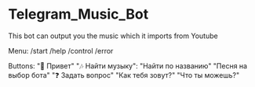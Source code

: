# Telegram_Music_Bot

This bot can output you the music which it imports from Youtube

Menu:
  /start
  /help
  /control
  /error

Buttons:
  "👋 Привет"
  "🎶 Найти музыку":
      "Найти по названию"
      "Песня на выбор бота"
  "❓ Задать вопрос"
      "Как тебя зовут?"
      "Что ты можешь?"
